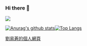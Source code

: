 ### Hi there 👋

![](http://antzuhl.cn:4000/get/@vincent9579.readme)

[![Anurag's github stats](https://github-readme-stats.vercel.app/api?username=vincent9579&show_icons=true&count_private=true&theme=synthwave)](https://github.com/anuraghazra/github-readme-stats)[![Top Langs](https://github-readme-stats.vercel.app/api/top-langs/?username=vincent9579&show_icons=true&theme=synthwave)](https://github.com/anuraghazra/github-readme-stats)

[劉易蒼的個人網頁](https://www2.nkust.edu.tw/~c110110233/)
